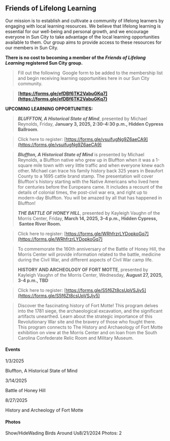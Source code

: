 Friends of Lifelong Learning
----------------------------

Our mission is to establish and cultivate a community of lifelong learners by engaging with local learning resources. We believe that lifelong learning is essential for our well-being and personal growth, and we encourage everyone in Sun City to take advantage of the local learning opportunities available to them. Our group aims to provide access to these resources for our members in Sun City. 

**There is no cost to becoming a member of the _Friends of Lifelong Learning_ registered Sun City group.**

> Fill out the following  Google form to be added to the membership list and begin receiving learning opportunities here in our Sun City community.

> **[https://forms.gle/efDBf6TK2VabuGKq7](https://forms.gle/efDBf6TK2VabuGKq7)**

**UPCOMING LEARNING OPPORTUNITIES:**

> _**BLUFFTON, A Historical State of Mind**_, presented by Michael Reynolds, Friday, **January 3, 2025, 2:30-4:30 p.m., Hidden Cypress Ballroom**.

> Click here to register: [https://forms.gle/vsuifugNg9Z6aeCA9](https://forms.gle/vsuifugNg9Z6aeCA9)

> _**Bluffton, A Historical State of Mind**_ is presented by Michael Reynolds, a Bluffton native who grew up in Bluffton when it was a 1-square mile town with very little traffic and when everyone knew each other. Michael can trace his family history back 325 years in Beaufort County to a 1695 cattle brand stamp. The presentation will cover Bluffton's history starting with the Native Americans who lived here for centuries before the Europeans came. It includes a recount of the details of colonial times, the post-civil war era, and right up to modern-day Bluffton. You will be amazed by all that has happened in Bluffton!
> 
> _**THE BATTLE OF HONEY HILL**_, presented by Kayleigh Vaughn of the Morris Center, Friday, **March 14, 2025, 3-4 p.m., Hidden Cypress,  Santee River Room.**

> Click here to register:  [](https://forms.gle/WRhfrzrLYDopkoGq7) [https://forms.gle/WRhfrzrLYDopkoGq7](https://forms.gle/WRhfrzrLYDopkoGq7)  

> To commemorate the 160th anniversary of the Battle of Honey Hill, the Morris Center will provide information related to the battle, medicine during the Civil War, and different aspects of Civil War camp life.
> 
> **HISTORY AND ARCHEOLOGY OF FORT MOTTE**, presented by Kayleigh Vaughn of the Morris Center, Wednesday, **August 27, 2025, 3-4 p.m., TBD**

> Click here to register: [https://forms.gle/S5f6Zt8csUpVSJjv5](https://forms.gle/S5f6Zt8csUpVSJjv5)

> Discover the fascinating history of Fort Motte! This program delves into the 1781 siege, the archaeological excavation, and the significant artifacts unearthed. Learn about the strategic importance of this Revolutionary War site and the bravery of those who fought there. This program connects to The History and Archaeology of Fort Motte exhibition on view at the Morris Center and on loan from the South Carolina Confederate Relic Room and Military Museum.

#### Events

1/3/2025

Bluffton, A Historical State of Mind

3/14/2025

Battle of Honey Hill

8/27/2025

History and Archeology of Fort Motte

#### Photos

Show/HideWading Birds Around Us8/21/2024 Photos: 2